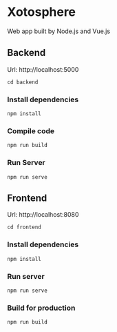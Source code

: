 # Xotosphere

Web app built by Node.js and Vue.js

## Backend

Url: http://localhost:5000

```
cd backend
```

### Install dependencies

```
npm install
```

### Compile code

```
npm run build
```

### Run Server

```
npm run serve
```

## Frontend

Url: http://localhost:8080

```
cd frontend
```

### Install dependencies

```
npm install
```

### Run server

```
npm run serve
```

### Build for production

```
npm run build
```
